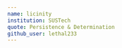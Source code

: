 ```yaml
---
name: licinity
institution: SUSTech
quote: Persistence & Determination
github_user: lethal233
---
```

